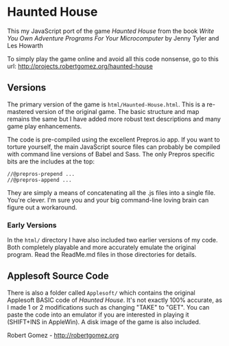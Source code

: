# Haunted House
This my JavaScript port of the game _Haunted House_ from the book _Write You Own Adventure Programs For Your Microcomputer_ by Jenny Tyler and Les Howarth

To simply play the game online and avoid all this code nonsense, go to this url: http://projects.robertgomez.org/haunted-house

## Versions
The primary version of the game is `html/Haunted-House.html`. This is a re-mastered version of the original game. The basic structure and map remains the same but I have added more robust text descriptions and many game play enhancements.

The code is pre-compiled using the excellent Prepros.io app. If you want to torture yourself, the main JavaScript source files can probably be compiled with command line versions of Babel and Sass. The only Prepros specific bits are the includes at the top:

```
//@prepros-prepend ...
//@prepros-append ...
```
They are simply a means of concatenating all the .js files into a single file. You're clever. I'm sure you and your big command-line loving brain can figure out a workaround.

### Early Versions
In the `html/` directory I have also included two earlier versions of my code. Both completely playable and more accurately emulate the original program. Read the ReadMe.md files in those directories for details.

## Applesoft Source Code
There is also a folder called `Applesoft/` which contains the original Applesoft BASIC code of _Haunted House_. It's not exactly 100% accurate, as I made 1 or 2 modifications such as changing "TAKE" to "GET". You can paste the code into an emulator if you are interested in playing it (SHIFT+INS in AppleWin). A disk image of the game is also included.

Robert Gomez - http://robertgomez.org